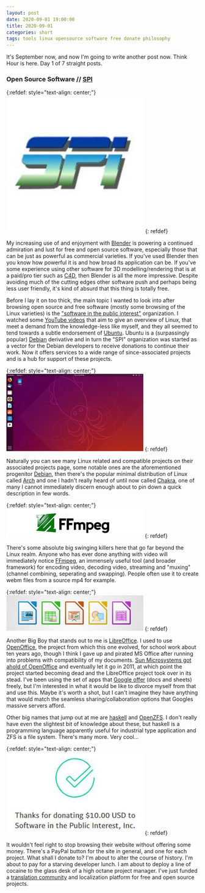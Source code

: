 ```yaml
---
layout: post
date: 2020-09-01 19:00:00
title: 2020-09-01
categories: short
tags: tools linux opensource software free donate philosophy
---
```


It's September now, and now I'm going to write another post now. Think Hour is here. Day 1 of 7 straight posts.

### Open Source Software // [SPI](https://www.spi-inc.org/)

{:refdef: style="text-align: center;"}
![Software in the Public Interest](/assets/img/spi.jpg)
{: refdef}

My increasing use of and enjoyment with [Blender](https://www.blender.org/) is powering a continued admiration and lust for free and open source software, especially those that can be just as powerful as commercial varieties. If you've used Blender then you know how powerful it is and how broad its application can be. If you've some experience using other software for 3D modelling/rendering that is at a paid/pro tier such as [C4D](https://www.maxon.net/en/), then Blender is all the more impressive. Despite avoiding much of the cutting edges other software push and perhaps being less user friendly, it's kind of absurd that this thing is totally free. 

Before I lay it on too thick, the main topic I wanted to look into after browsing open source and free software (mostly some browsing of the Linux varieties) is the ["software in the public interest"](https://www.spi-inc.org/) organization. I watched some [YouTube videos](https://www.youtube.com/watch?v=DKFnqAtEOvc) that aim to give an overview of Linux, that meet a demand from the knowledge-less like myself, and they all seemed to tend towards a subtle endorsement of [Ubuntu](https://ubuntu.com/). Ubuntu is a (surpassingly popular) [Debian](https://www.debian.org/) derivative and in turn the "SPI" organization was started as a vector for the Debian developers to receive donations to continue their work. Now it offers services to a wide range of since-associated projects and is a hub for support of these projects.

{:refdef: style="text-align: center;"}
![Ubuntu](/assets/img/ubuntu.jpg)
{: refdef}


Naturally you can see many Linux related and compatible projects on their associated projects page, some notable ones are the aforementioned progenitor [Debian](https://www.spi-inc.org/projects/debian/), then there's the popular minimal distribution of Linux called [Arch](https://www.spi-inc.org/projects/archlinux/) and one I hadn't really heard of until now called [Chakra](https://www.spi-inc.org/projects/chakra/), one of many I cannot immediately discern enough about to pin down a quick description in few words.

{:refdef: style="text-align: center;"}
![FFmpeg](/assets/img/ffmpeg.jpg)
{: refdef}


There's some absolute big swinging killers here that go far beyond the Linux realm. Anyone who has ever done anything with video will immediately notice [FFmpeg](https://www.spi-inc.org/projects/ffmpeg/), an immensely useful tool (and broader framework) for encoding video, decoding video, streaming and "muxing" (channel combining, seperating and swapping). People often use it to create webm files from a source mp4 for example.

{:refdef: style="text-align: center;"}
![LibreOffice](/assets/img/libreoffice.jpg)
{: refdef}

Another Big Boy that stands out to me is [LibreOffice](https://www.spi-inc.org/projects/libreoffice/). I used to use [OpenOffice](https://www.openoffice.org/), the project from which this one evolved, for school work about ten years ago, though I think I gave up and pirated MS Office after running into problems with compatibility of my documents. [Sun Microsystems got ahold of OpenOffice](https://www.openoffice.org/press/sun_release.html) and eventually let it go in 2011, at which point the project started becoming dead and the LibreOffice project took over in its stead. I've been using the set of apps that [Google offer](https://www.google.co.uk/docs/about/) (docs and sheets) freely, but I'm interested in what it would be like to divorce myself from that and use this. Maybe it's worth a shot, but I can't imagine they have anything that would match the seamless sharing/collaboration options that Googles massive servers afford.

Other big names that jump out at me are [haskell](https://www.spi-inc.org/projects/haskell/) and [OpenZFS](https://www.spi-inc.org/projects/openzfs/). I don't really have even the slightest bit of knowledge about these, but haskell is a programming language apparently useful for industrial type application and ZFS is a file system. There's many more. Very cool...

{:refdef: style="text-align: center;"}
![Tithe](/assets/img/donate.jpg)
{: refdef}

It wouldn't feel right to stop browsing their website without offering some money. There's a PayPal button for the site in general, and one for each project. What shall I donate to? I'm about to alter the course of history. I'm about to pay for a starving developer lunch. I am about to deploy a line of cocaine to the glass desk of a high octane project manager. I've just funded a [translation community](https://www.spi-inc.org/projects/translatewiki.net/) and localization platform for free and open source projects.


